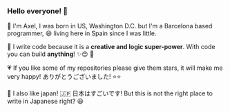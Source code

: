 ### Hello everyone! 👋

:round_pushpin: I'm Axel, I was born in US, Washington D.C. but I'm a Barcelona based programmer, :smile: living here in Spain since I was little.

:floppy_disk: I write code because it is a **creative and logic super-power**. With code you can build **anything**! ✨:heart_eyes:    :bug:

:heartpulse: If you like some of my repositories please give them stars, it will make me very happy! ありがとうございました! :star::star:

:tokyo_tower: I also like japan! :jp: 日本はすごいです! But this is not the right place to write in Japanese right? :laughing:
